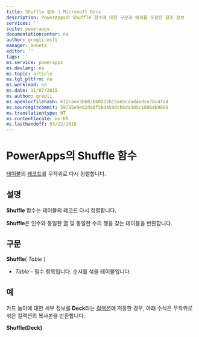 ```yaml
---
title: Shuffle 함수 | Microsoft Docs
description: PowerApps의 Shuffle 함수에 대한 구문과 예제를 포함한 참조 정보
services: ''
suite: powerapps
documentationcenter: na
author: gregli-msft
manager: anneta
editor: ''
tags: ''
ms.service: powerapps
ms.devlang: na
ms.topic: article
ms.tgt_pltfrm: na
ms.workload: na
ms.date: 11/07/2015
ms.author: gregli
ms.openlocfilehash: 672caee3b683bb0222b15a65cdad4edce78c4fe4
ms.sourcegitcommit: 59785e9e82da8f5bd459dcb5da3d5c18064b0899
ms.translationtype: HT
ms.contentlocale: ko-KR
ms.lasthandoff: 03/22/2018
---
```

# <a name="shuffle-function-in-powerapps"></a>PowerApps의 Shuffle 함수
[테이블](../working-with-tables.md)의 [레코드](../working-with-tables.md#records)를 무작위로 다시 정렬합니다.

## <a name="description"></a>설명
**Shuffle** 함수는 테이블의 레코드 다시 정렬합니다.

**Shuffle**은 인수와 동일한 [열](../working-with-tables.md#columns) 및 동일한 수의 행을 갖는 테이블을 반환합니다.

## <a name="syntax"></a>구문
**Shuffle**( *Table* )

* *Table* - 필수 항목입니다.  순서를 섞을 테이블입니다.

## <a name="example"></a>예
카드 놀이에 대한 세부 정보를 **Deck**라는 [컬렉션](../working-with-data-sources.md#collections)에 저장한 경우, 아래 수식은 무작위로 섞은 컬렉션의 복사본을 반환합니다.

**Shuffle(Deck)**


